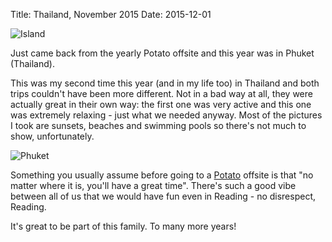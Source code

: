 Title: Thailand, November 2015
Date: 2015-12-01

![Island](images/demo1.jpg)

Just came back from the yearly Potato offsite and this year was in Phuket (Thailand).

This was my second time this year (and in my life too) in Thailand and both trips couldn't have been more different. Not in a bad way at all, they were actually great in their own way: the first one was very active and this one was extremely relaxing - just what we needed anyway. Most of the pictures I took are sunsets, beaches and swimming pools so there's not much to show, unfortunately.

![Phuket](images/demo2.jpg)

Something you usually assume before going to a [Potato](https://p.ota.to/) offsite is that "no matter where it is, you'll have a great time". There's such a good vibe between all of us that we would have fun even in Reading - no disrespect, Reading.

It's great to be part of this family. To many more years!
